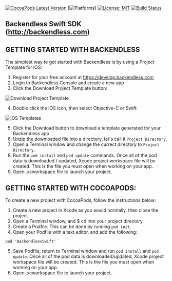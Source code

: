 [![CocoaPods Latest Version](https://img.shields.io/cocoapods/v/BackendlessSwift.svg)](https://img.shields.io/cocoapods/v/BackendlessSwift.svg)
[![Platforms](https://img.shields.io/cocoapods/p/BackendlessSwift.svg?style=flat)]
[![License: MIT](https://img.shields.io/badge/License-MIT-blue.svg)](https://github.com/Backendless/Swift-SDK/blob/master/LICENSE)
[![Build Status](https://travis-ci.org/Backendless/Swift-SDK.png)](https://travis-ci.org/Backendless/Swift-SDK)

Backendless Swift SDK (http://backendless.com)
---

## GETTING STARTED WITH BACKENDLESS
The simplest way to get started with Backendless is by using a Project Template for iOS:
1. Register for your free account at https://develop.backendless.com
2. Login to Backendless Console and create a new app
3. Click the Download Project Template button: 

![Download Project Template](https://backendless.com/docs/images/shared/download-proj-template.png "Download Project Template")

4. Double click the iOS icon, then select Objective-C or Swift:

![iOS Templates](https://backendless.com/docs/images/shared/ios-templates.png "iOS Templates")

5. Click the Download button to download a template generated for your Backendless app
6. Unzip the downloaded file into a directory, let's call it `Project Directory`.
7. Open a Terminal window and change the currect directory to `Project Directory`.
8. Run the `pod install` and `pod update` commands. Once all of the pod data is downloaded / updated, Xcode project workspace file will be created. This is the file you must open when working on your app.
9. Open .xcworkspace file to launch your project.

## GETTING STARTED WITH COCOAPODS:
To create a new project with CocoaPods, follow the instructions below:

1. Create a new project in Xcode as you would normally, then close the project.
2. Open a Terminal window, and $ cd into your project directory.
3. Create a Podfile. This can be done by running `pod init`.
4. Open your Podfile with a text editor, and add the following:
```
pod 'BackendlessSwift'
```
5. Save Podfile, return to Terminal window and run `pod install` and `pod update`. Once all of the pod data is downloaded/updated, Xcode project workspace file will be created. This is the file you must open when working on your app.
6. Open .xcworkspace file to launch your project.
